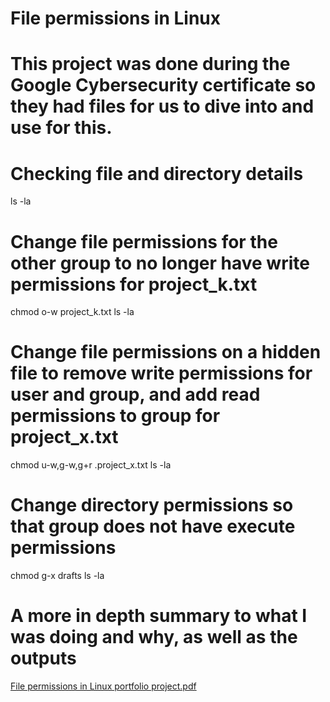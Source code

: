 # File permissions in Linux
# This project was done during the Google Cybersecurity certificate so they had files for us to dive into and use for this.

# Checking file and directory details
ls -la

# Change file permissions for the other group to no longer have write permissions for project_k.txt
chmod o-w project_k.txt
ls -la

# Change file permissions on a hidden file to remove write permissions for user and group, and add read permissions to group for project_x.txt
chmod u-w,g-w,g+r .project_x.txt
ls -la

# Change directory permissions so that group does not have execute permissions
chmod g-x drafts
ls -la

# A more in depth summary to what I was doing and why, as well as the outputs
[File permissions in Linux portfolio project.pdf](https://github.com/JayceR01/Linux/files/14378725/File.permissions.in.Linux.portfolio.project.pdf)

